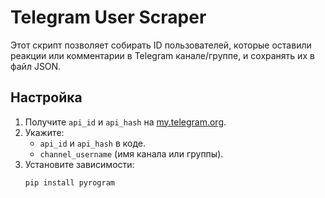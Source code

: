 # Telegram User Scraper

Этот скрипт позволяет собирать ID пользователей, которые оставили реакции или комментарии в Telegram канале/группе, и сохранять их в файл JSON.

## Настройка

1. Получите `api_id` и `api_hash` на [my.telegram.org](https://my.telegram.org).
2. Укажите:
   - `api_id` и `api_hash` в коде.
   - `channel_username` (имя канала или группы).
3. Установите зависимости:
   ```bash
   pip install pyrogram
